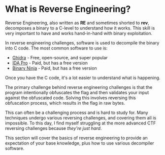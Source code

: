 # What is Reverse Engineering?

Reverse Engineering, also written as **RE** and sometimes shorted to **rev**, decomposes a binary to a C-level to understand how it works. This skill is very important to have and works hand-in-hand with binary exploitation.

In reverse engineering challenges, software is used to decompile the binary into C code. The most common software to use is:

* [Ghidra](https://ghidra-sre.org/) - Free, open-source, and super popular
* [IDA Pro](https://www.hex-rays.com/products/ida/) - Paid, but has a free version
* [Binary Ninja](https://binary.ninja/) - Paid, but has a free version

Once you have the C code, it's a lot easier to understand what is happening.

The primary challenge behind reverse engineering challenges is that the program intentionally obfuscates the flag and then validates your input against the obfuscated code. Solving this involves reversing this obfuscation process, which results in the flag in raw bytes.

This can often be a challenging process and is hard to study for. Many techniques undergo various reversing challenges, and covering them all is impossible. To this day, I find myself struggling at the more advanced CTF reversing challenges because _they're just hard_.

This section will cover the basics of reverse engineering to provide an expectation of your base knowledge, plus how to use various decompiler software.
